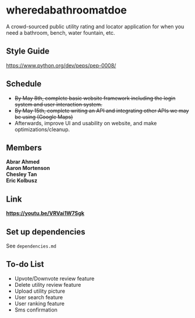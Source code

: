# wheredabathroomatdoe
A crowd-sourced public utility rating and locator application for when you need a bathroom, bench, water fountain, etc.

## Style Guide
https://www.python.org/dev/peps/pep-0008/

## Schedule
- ~~By May 8th, complete basic website framework including the login system and user interaction system.~~
- ~~By May 15th, complete writing an API and integrating other APIs we may be using (Google Maps)~~
- Afterwards, improve UI and usability on website, and make optimizations/cleanup.

## Members
**Abrar Ahmed**  
**Aaron Mortenson**  
**Chesley Tan**  
**Eric Kolbusz**  

## Link
**https://youtu.be/VRVai1W7Sgk**

## Set up dependencies
See `dependencies.md`  

## To-do List
- Upvote/Downvote review feature
- Delete utility review feature
- Upload utility picture
- User search feature
- User ranking feature
- Sms confirmation

